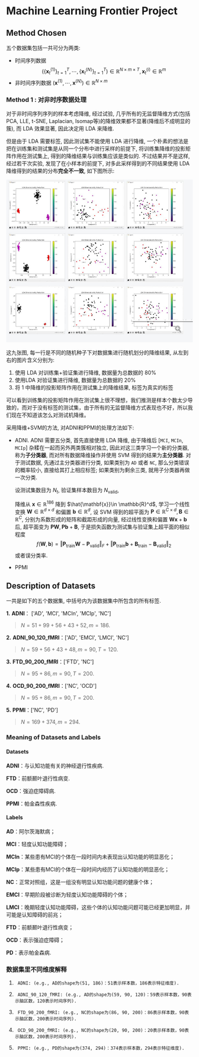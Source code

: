 # Machine Learning Frontier Project

## Method Chosen

五个数据集包括一共可分为两类:

-  时间序列数据 $$(\{\mathbf{x}^{(1)}_ {t}\} _ {t=1}^T,\cdots,\{\mathbf{x}^{(N)}_ {t}\} _ {t=1}^T)\in \mathbb{R}^{N\times m\times T},\mathbf{x}_{t}^{(i)}\in\mathbb{R}^m$$
- 非时间序列数据 $(\mathbf{x}^{(1)},\cdots,\mathbf{x}^{(N)})\in \mathbb{R}^{N\times m}$

### Method 1 : 对非时序数据处理

对于非时间序列序列的样本考虑降维, 经过试验, 几乎所有的无监督降维方式(包括PCA, LLE, t-SNE, Laplacian, Isomap等)的降维效果都不显著(降维后不成明显的簇), 而 LDA 效果显著, 因此决定用 LDA 来降维.

但是由于 LDA 需要标签, 因此测试集不能使用 LDA 进行降维, 一个朴素的想法是把在训练集和测试集是从同一个分布中进行采样的前提下, 将训练集降维的投影矩阵作用在测试集上, 得到的降维结果与训练集应该是类似的. 不过结果并不是这样, 经过若干次实验, 发现了在小样本的前提下, 对多此采样得到的不同结果使用 LDA 降维得到的结果的分布**完全不一致**, 如下图所示:

![](https://raw.githubusercontent.com/baoduoxu/BlogImage/main/image/202310071908998.jpg)

这九张图, 每一行是不同的随机种子下对数据集进行随机划分的降维结果, 从左到右的图片含义分别为:

1. 使用 LDA 对训练集+验证集进行降维, 数据量为总数据的 80%
2. 使用LDA 对验证集进行降维, 数据量为总数据的 20%
3. 将 1 中降维的投影矩阵作用在测试集上的降维结果, 标签为真实的标签

可以看到训练集的投影矩阵作用在测试集上很不理想，我们推测是样本个数太少导致的，而对于没有标签的测试集，由于所有的无监督降维方式表现也不好，所以我们现在不知道该怎么对测试机降维。





采用降维+SVM的方法, 对ADNI和PPMI的处理方法如下:

  - ADNI. ADNI 需要五分类, 首先直接使用 LDA 降维, 由于降维后 [`MCI`, `MCIn`, `MCIp`] 杂糅在一起而另外两类簇相对独立, 因此对这三类学习一个新的分类器, 称为**子分类器**, 而对所有数据降维操作并使用 SVM 得到的结果为**主分类器**. 对于测试数据, 先通过主分类器进行分类, 如果类别为 `AD` 或者 `NC`, 那么分类错误的概率较小, 直接给其打上相应标签; 如果类别为剩余三类, 就用子分类器再做一次分类.

    设测试集数目为 $N_t$, 验证集样本数目为 $N_{\mathrm{valid}}$,  

    降维从 $\mathbf{x}\in\mathbb{R}^{186}$ 降到 $\hat{\mathbf{x}}\in \mathbb{R}^d$, 学习一个线性变换 $\mathbf{W}\in\mathbb{R}^{d\times d}$ 和偏置 $\mathbf{b}\in\mathbb{R}^{d}$, 设 SVM 得到的超平面为 $\mathbf{P}\in\mathbb{R}^{C\times d},\mathbf{B}\in\mathbb{R}^{C}$, 分别为系数形成的矩阵和截距形成的向量, 经过线性变换和偏置 $\mathbf{Wx}+\mathbf{b}$ 后, 超平面变为 $\mathbf{PW},\mathbf{Pb}+\mathbf{B}$, 于是损失函数为测试集与验证集上超平面的相似程度
    $$
    f(\mathbf{W},\mathbf{b})=\left\Vert{\mathbf{P}_{\mathrm{train}}\mathbf{W}-\mathbf{P}_{\mathrm{valid}}}\right\Vert_F+\left\Vert{\mathbf{P_{\mathrm{train}}b}+\mathbf{B}_{\mathrm{train}}}-\mathbf{B}_{\mathrm{valid}}\right\Vert_2
    $$
    或者误分类率.



- PPMI

## Description of Datasets

一共是如下的五个数据集, 中括号内为该数据集中所包含的所有标签.

**1.**   **ADNI**： ['AD', 'MCI', 'MCIn', 'MCIp', 'NC']

> $N=51+99+56+43+52,m=186$.

**2.**   **ADNI_90_120_fMRI**：['AD', 'EMCI', 'LMCI', 'NC']

> $N=59+56+43+48,m=90,T=120$.

**3.** **FTD_90_200_fMRI**：['FTD', 'NC']

> $N=95+86,m=90,T=200$.

**4.** **OCD_90_200_fMRI**：['NC', 'OCD']

>$N=95+86,m=90,T=200$.

**5.**   **PPMI**：['NC', 'PD']

> $N=169+374,m=294$.

### Meaning of Datasets and Labels

#### Datasets

**ADNI**：与认知功能有关的神经退行性疾病. 

**FTD**：前额颞叶退行性病变.

**OCD**：强迫症障碍病.

**PPMI**：帕金森性疾病.

#### Labels

**AD**：阿尔茨海默病；

**MCI**：轻度认知功能障碍；

**MCIn**：某些患有MCI的个体在一段时间内未表现出认知功能的明显恶化；

**MCIp**：某些患有MCI的个体在一段时间内经历了认知功能的明显恶化；

**NC**：正常对照组，这是一组没有明显认知功能问题的健康个体；

**EMCI**：早期阶段被诊断为轻度认知功能障碍的个体；

**LMCI**：晚期轻度认知功能障碍，这些个体的认知功能问题可能已经更加明显，并可能是认知障碍的前兆；

**FTD**：前额颞叶退行性病变；

**OCD**：表示强迫症障碍；

**PD**：表示帕金森病.

### 数据集里不同维度解释

1.      ADNI: (e.g., AD的shape为(51, 186)：51表示样本数，186表示特征维度).
2.      ADNI_90_120_fMRI: (e.g., AD的shape为(59, 90, 120)：59表示样本数，90表示脑区数，120表示时间序列).
3.      FTD_90_200_fMRI: (e.g., NC的shape为(86, 90, 200)：86表示样本数，90表示脑区数，200表示时间序列).
4.      OCD_90_200_fMRI: (e.g., NC的shape为(20, 90, 200)：20表示样本数，90表示脑区数，200表示时间序列).
5.      PPMI: (e.g., PD的shape为(374, 294)：374表示样本数，294表示特征维度).

